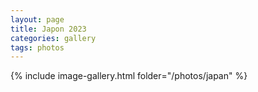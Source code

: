 ```yaml
---
layout: page
title: Japon 2023
categories: gallery
tags: photos
---
```


{% include image-gallery.html folder="/photos/japan" %}

